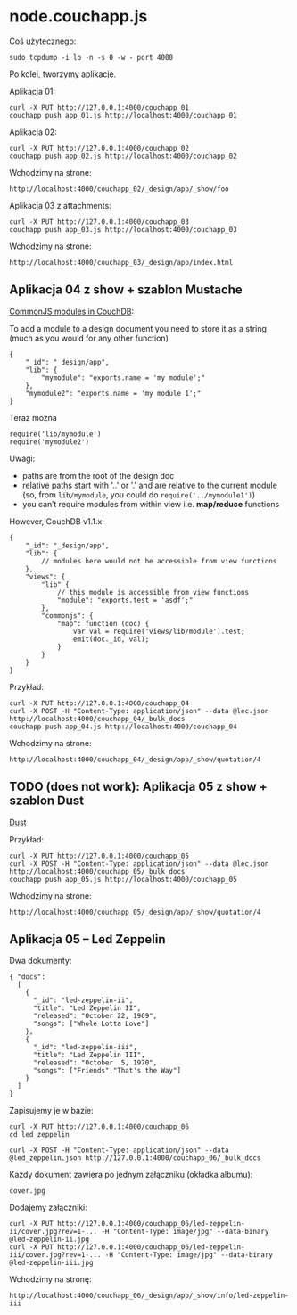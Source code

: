 # node.couchapp.js

Coś użytecznego:

    sudo tcpdump -i lo -n -s 0 -w - port 4000

Po kolei, tworzymy aplikacje.

Aplikacja 01:

    curl -X PUT http://127.0.0.1:4000/couchapp_01
    couchapp push app_01.js http://localhost:4000/couchapp_01

Aplikacja 02:

    curl -X PUT http://127.0.0.1:4000/couchapp_02
    couchapp push app_02.js http://localhost:4000/couchapp_02

Wchodzimy na strone:

    http://localhost:4000/couchapp_02/_design/app/_show/foo

Aplikacja 03 z attachments:

    curl -X PUT http://127.0.0.1:4000/couchapp_03
    couchapp push app_03.js http://localhost:4000/couchapp_03

Wchodzimy na strone:

    http://localhost:4000/couchapp_03/_design/app/index.html


## Aplikacja 04 z show + szablon Mustache

[CommonJS modules in CouchDB](http://caolanmcmahon.com/posts/commonjs_modules_in_couchdb):

To add a module to a design document you need to store it as a string 
(much as you would for any other function)

    {
        "_id": "_design/app",
        "lib": {
            "mymodule": "exports.name = 'my module';"
        },
        "mymodule2": "exports.name = 'my module 1';"
    }

Teraz można

    require('lib/mymodule')
    require('mymodule2')

Uwagi: 

* paths are from the root of the design doc
* relative paths start with '..' or '.' and are relative to the current module
  (so, from `lib/mymodule`, you could do `require('../mymodule1')`)
* you can’t require modules from within view i.e. **map/reduce** functions

However, CouchDB v1.1.x:

    {
        "_id": "_design/app",
        "lib": {
            // modules here would not be accessible from view functions
        },
        "views": {
            "lib" {
                // this module is accessible from view functions
                "module": "exports.test = 'asdf';"
            },
            "commonjs": {
                "map": function (doc) {
                    var val = require('views/lib/module').test;
                    emit(doc._id, val);
                }
            }
        }
    }

Przykład:

    curl -X PUT http://127.0.0.1:4000/couchapp_04
    curl -X POST -H "Content-Type: application/json" --data @lec.json http://localhost:4000/couchapp_04/_bulk_docs
    couchapp push app_04.js http://localhost:4000/couchapp_04

Wchodzimy na strone:

    http://localhost:4000/couchapp_04/_design/app/_show/quotation/4


## TODO (does not work): Aplikacja 05 z show + szablon Dust

[Dust](http://akdubya.github.com/dustjs/)

Przykład:

    curl -X PUT http://127.0.0.1:4000/couchapp_05
    curl -X POST -H "Content-Type: application/json" --data @lec.json http://localhost:4000/couchapp_05/_bulk_docs
    couchapp push app_05.js http://localhost:4000/couchapp_05

Wchodzimy na strone:

    http://localhost:4000/couchapp_05/_design/app/_show/quotation/4

## Aplikacja 05 – Led Zeppelin

Dwa dokumenty:

    { "docs": 
      [
        {
          "_id": "led-zeppelin-ii",
          "title": "Led Zeppelin II",
          "released": "October 22, 1969",
          "songs": ["Whole Lotta Love"]
        },
        {
          "_id": "led-zeppelin-iii",
          "title": "Led Zeppelin III",
          "released": "October  5, 1970",
          "songs": ["Friends","That's the Way"]
        }
      ]
    }

Zapisujemy je w bazie:

    curl -X PUT http://127.0.0.1:4000/couchapp_06
    cd led_zeppelin
    
    curl -X POST -H "Content-Type: application/json" --data @led_zeppelin.json http://127.0.0.1:4000/couchapp_06/_bulk_docs

Każdy dokument zawiera po jednym załączniku (okładka albumu):

    cover.jpg

Dodajemy załączniki:

    curl -X PUT http://127.0.0.1:4000/couchapp_06/led-zeppelin-ii/cover.jpg?rev=1-... -H "Content-Type: image/jpg" --data-binary @led-zeppelin-ii.jpg
    curl -X PUT http://127.0.0.1:4000/couchapp_06/led-zeppelin-iii/cover.jpg?rev=1-... -H "Content-Type: image/jpg" --data-binary @led-zeppelin-iii.jpg

Wchodzimy na stronę:

    http://localhost:4000/couchapp_06/_design/app/_show/info/led-zeppelin-iii
